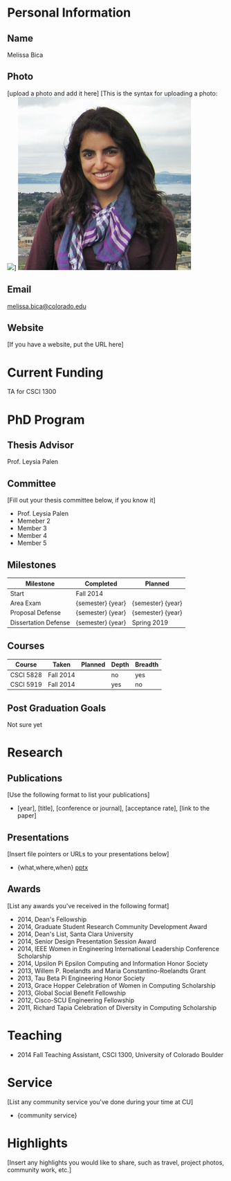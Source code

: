 # Personal Information

## Name
Melissa Bica


## Photo
[upload a photo and add it here]
[This is the syntax for uploading a photo: ![](images/profile.png)]
![](images/melissa.jpg)

## Email
melissa.bica@colorado.edu

## Website
[If you have a website, put the URL here]

# Current Funding
TA for CSCI 1300

# PhD Program

## Thesis Advisor
Prof. Leysia Palen

## Committee 
[Fill out your thesis committee below, if you know it]

* Prof. Leysia Palen
* Memeber 2
* Member 3
* Member 4 
* Member 5

## Milestones

| Milestone            | Completed         | Planned           |         
| -------------------- | ----------------- | ----------------- |
| Start                | Fall 2014         |                   |
| Area Exam            | {semester} {year} | {semester} {year} |
| Proposal Defense     | {semester} {year} | {semester} {year} |
| Dissertation Defense | {semester} {year} | Spring 2019       |

## Courses

| Course           | Taken             | Planned            | Depth    | Breadth | 
| ---------------- | ----------------- | ------------------ | -------- | ------- |
| CSCI 5828        | Fall 2014         |                    | no       | yes     |
| CSCI 5919        | Fall 2014         |                    | yes      | no      |


## Post Graduation Goals

Not sure yet

# Research

## Publications
[Use the following format to list your publications]

* [year], [title], [conference or journal], [acceptance rate], [link to the paper]

## Presentations
[Insert file pointers or URLs to your presentations below]
* {what,where,when} [pptx](files/presentation-file.pptx)
      
## Awards
[List any awards you've received in the following format]

* 2014, Dean's Fellowship
* 2014, Graduate Student Research Community Development Award
* 2014, Dean's List, Santa Clara University
* 2014, Senior Design Presentation Session Award
* 2014, IEEE Women in Engineering International Leadership Conference Scholarship
* 2014, Upsilon Pi Epsilon Computing and Information Honor Society
* 2013, Willem P. Roelandts and Maria Constantino-Roelandts Grant
* 2013, Tau Beta Pi Engineering Honor Society
* 2013, Grace Hopper Celebration of Women in Computing Scholarship
* 2013, Global Social Benefit Fellowship
* 2012, Cisco-SCU Engineering Fellowship
* 2011, Richard Tapia Celebration of Diversity in Computing Scholarship

# Teaching

* 2014 Fall Teaching Assistant, CSCI 1300, University of Colorado Boulder

# Service
[List any community service you've done during your time at CU]

* {community service}

# Highlights
[Insert any highlights you would like to share, such as travel, project photos, community work, etc.]

